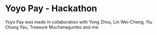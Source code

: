 # Yoyo Pay - Hackathon
Yoyo Pay was made in collaboration with Yong Zhou, Lin Wei-Cheng, Yiu Chung Yau, Treasure Muchenagumbo and me.
